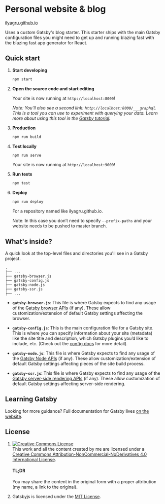 # Personal website & blog

[ilyagru.github.io](https://ilyagru.github.io)

Uses a custom Gatsby's blog starter. This starter ships with the main Gatsby configuration files you might need to get up and running blazing fast with the blazing fast app generator for React.

## Quick start

1.  **Start developing**

    ```sh
    npm start
    ```

1.  **Open the source code and start editing**

    Your site is now running at `http://localhost:8000`!

    _Note: You'll also see a second link: _`http://localhost:8000/___graphql`_. This is a tool you can use to experiment with querying your data. Learn more about using this tool in the [Gatsby tutorial](https://www.gatsbyjs.org/tutorial/part-five/#introducing-graphiql)._

1.  **Production**

    ```sh
    npm run build
    ```

1.  **Test locally**

    ```sh
    npm run serve
    ```

    Your site is now running at `http://localhost:9000`!

1.  **Run tests**

    ```sh
    npm test
    ```

1.  **Deploy**

    ```sh
    npm run deploy
    ```

    For a repository named like ilyagru.github.io.

    Note: In this case you don’t need to specify `--prefix-paths` and your website needs to be pushed to master branch.

## What's inside?

A quick look at the top-level files and directories you'll see in a Gatsby project.

    .
    ├── ...
    ├── gatsby-browser.js
    ├── gatsby-config.js
    ├── gatsby-node.js
    ├── gatsby-ssr.js
    ├── ...

-  **`gatsby-browser.js`**: This file is where Gatsby expects to find any usage of the [Gatsby browser APIs](https://www.gatsbyjs.org/docs/browser-apis/) (if any). These allow customization/extension of default Gatsby settings affecting the browser.

-  **`gatsby-config.js`**: This is the main configuration file for a Gatsby site. This is where you can specify information about your site (metadata) like the site title and description, which Gatsby plugins you’d like to include, etc. (Check out the [config docs](https://www.gatsbyjs.org/docs/gatsby-config/) for more detail).

-  **`gatsby-node.js`**: This file is where Gatsby expects to find any usage of the [Gatsby Node APIs](https://www.gatsbyjs.org/docs/node-apis/) (if any). These allow customization/extension of default Gatsby settings affecting pieces of the site build process.

-  **`gatsby-ssr.js`**: This file is where Gatsby expects to find any usage of the [Gatsby server-side rendering APIs](https://www.gatsbyjs.org/docs/ssr-apis/) (if any). These allow customization of default Gatsby settings affecting server-side rendering.

## Learning Gatsby

Looking for more guidance? Full documentation for Gatsby lives [on the website](https://www.gatsbyjs.org/).

## License

1.  <a rel="license" href="http://creativecommons.org/licenses/by-nc-nd/4.0/"><img alt="Creative Commons License" style="border-width:0" src="https://i.creativecommons.org/l/by-nc-nd/4.0/88x31.png" /></a><br />This work and all the content created by me are licensed under a <a rel="license" href="http://creativecommons.org/licenses/by-nc-nd/4.0/">Creative Commons Attribution-NonCommercial-NoDerivatives 4.0 International License</a>.

    #### TL;DR

    You may share the content in the original form with a proper attribution (my name, a link to the original).

2.  Gatsbyjs is licensed under the [MIT License](https://github.com/gatsbyjs/gatsby/blob/master/LICENSE).
